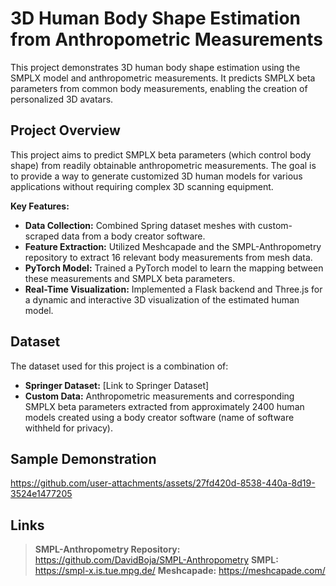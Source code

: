 # 3D Human Body Shape Estimation from Anthropometric Measurements

This project demonstrates 3D human body shape estimation using the SMPLX model and anthropometric measurements. It predicts SMPLX beta parameters from common body measurements, enabling the creation of personalized 3D avatars. 

## Project Overview

This project aims to predict SMPLX beta parameters (which control body shape) from readily obtainable anthropometric measurements.  The goal is to provide a way to generate customized 3D human models for various applications without requiring complex 3D scanning equipment.

**Key Features:**
- **Data Collection:** Combined Spring dataset meshes with custom-scraped data from a body creator software.
- **Feature Extraction:** Utilized Meshcapade and the SMPL-Anthropometry repository to extract 16 relevant body measurements from mesh data. 
- **PyTorch Model:** Trained a PyTorch model to learn the mapping between these measurements and SMPLX beta parameters. 
- **Real-Time Visualization:** Implemented a Flask backend and Three.js for a dynamic and interactive 3D visualization of the estimated human model. 

## Dataset 

The dataset used for this project is a combination of:
- **Springer Dataset:**  [Link to Springer Dataset] 
- **Custom Data:** Anthropometric measurements and corresponding SMPLX beta parameters extracted from approximately 2400 human models created using a body creator software (name of software withheld for privacy).

## Sample Demonstration

https://github.com/user-attachments/assets/27fd420d-8538-440a-8d19-3524e1477205


## Links

> **SMPL-Anthropometry Repository:** https://github.com/DavidBoja/SMPL-Anthropometry
> **SMPL:** https://smpl-x.is.tue.mpg.de/
> **Meshcapade:** https://meshcapade.com/

